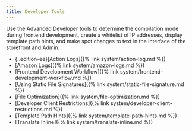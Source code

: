 ```yaml
---
title: Developer Tools
---
```


Use the Advanced Developer tools to determine the compilation mode during frontend development, create a whitelist of IP addresses, display template path hints, and make spot changes to text in the interface of the storefront and Admin.

- {:.edition-ee}[Action Logs]({% link system/action-log.md %})
- [Amazon Logs]({% link system/amazon-logs.md %})
- [Frontend Development Workflow]({% link system/frontend-development-workflow.md %})
- [Using Static File Signatures]({% link system/static-file-signature.md %})
- [File Optimization]({% link system/file-optimization.md %})
- [Developer Client Restrictions]({% link system/developer-client-restrictions.md %})
- [Template Path Hints]({% link system/template-path-hints.md %})
- [Translate Inline]({% link system/translate-inline.md %})
